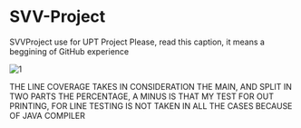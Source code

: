 # SVV-Project
SVVProject use for UPT Project
Please, read this caption, it means a beggining of GitHub experience

![1](https://user-images.githubusercontent.com/91960095/140572573-1eeceb30-b280-4609-b78c-2314f4f66e38.png)

THE LINE COVERAGE TAKES IN CONSIDERATION THE MAIN, AND SPLIT IN TWO PARTS THE PERCENTAGE, A MINUS IS THAT MY TEST FOR OUT PRINTING, FOR LINE TESTING IS NOT TAKEN IN ALL THE CASES BECAUSE OF JAVA COMPILER
